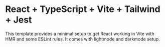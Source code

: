 # React + TypeScript + Vite + Tailwind + Jest

This template provides a minimal setup to get React working in Vite with HMR and some ESLint rules. It comes with lightmode and darkmode setup. 
